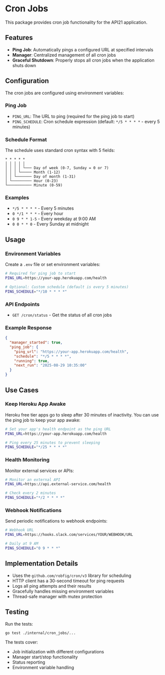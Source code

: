 # Cron Jobs

This package provides cron job functionality for the API21 application.

## Features

- **Ping Job**: Automatically pings a configured URL at specified intervals
- **Manager**: Centralized management of all cron jobs
- **Graceful Shutdown**: Properly stops all cron jobs when the application shuts down

## Configuration

The cron jobs are configured using environment variables:

### Ping Job

- `PING_URL`: The URL to ping (required for the ping job to start)
- `PING_SCHEDULE`: Cron schedule expression (default: `*/5 * * * *` - every 5 minutes)

### Schedule Format

The schedule uses standard cron syntax with 5 fields:

```
* * * * *
│ │ │ │ │
│ │ │ │ └─── Day of week (0-7, Sunday = 0 or 7)
│ │ │ └───── Month (1-12)
│ │ └─────── Day of month (1-31)
│ └───────── Hour (0-23)
└─────────── Minute (0-59)
```

### Examples

- `*/5 * * * *` - Every 5 minutes
- `0 */1 * * *` - Every hour
- `0 9 * * 1-5` - Every weekday at 9:00 AM
- `0 0 * * 0` - Every Sunday at midnight

## Usage

### Environment Variables

Create a `.env` file or set environment variables:

```bash
# Required for ping job to start
PING_URL=https://your-app.herokuapp.com/health

# Optional: Custom schedule (default is every 5 minutes)
PING_SCHEDULE="*/10 * * * *"
```

### API Endpoints

- `GET /cron/status` - Get the status of all cron jobs

### Example Response

```json
{
  "manager_started": true,
  "ping_job": {
    "ping_url": "https://your-app.herokuapp.com/health",
    "schedule": "*/5 * * * *",
    "running": true,
    "next_run": "2025-08-29 10:35:00"
  }
}
```

## Use Cases

### Keep Heroku App Awake

Heroku free tier apps go to sleep after 30 minutes of inactivity. You can use the ping job to keep your app awake:

```bash
# Set your app's health endpoint as the ping URL
PING_URL=https://your-app.herokuapp.com/health

# Ping every 25 minutes to prevent sleeping
PING_SCHEDULE="*/25 * * * *"
```

### Health Monitoring

Monitor external services or APIs:

```bash
# Monitor an external API
PING_URL=https://api.external-service.com/health

# Check every 2 minutes
PING_SCHEDULE="*/2 * * * *"
```

### Webhook Notifications

Send periodic notifications to webhook endpoints:

```bash
# Webhook URL
PING_URL=https://hooks.slack.com/services/YOUR/WEBHOOK/URL

# Daily at 9 AM
PING_SCHEDULE="0 9 * * *"
```

## Implementation Details

- Uses the `github.com/robfig/cron/v3` library for scheduling
- HTTP client has a 30-second timeout for ping requests
- Logs all ping attempts and their results
- Gracefully handles missing environment variables
- Thread-safe manager with mutex protection

## Testing

Run the tests:

```bash
go test ./internal/cron_jobs/...
```

The tests cover:
- Job initialization with different configurations
- Manager start/stop functionality
- Status reporting
- Environment variable handling
